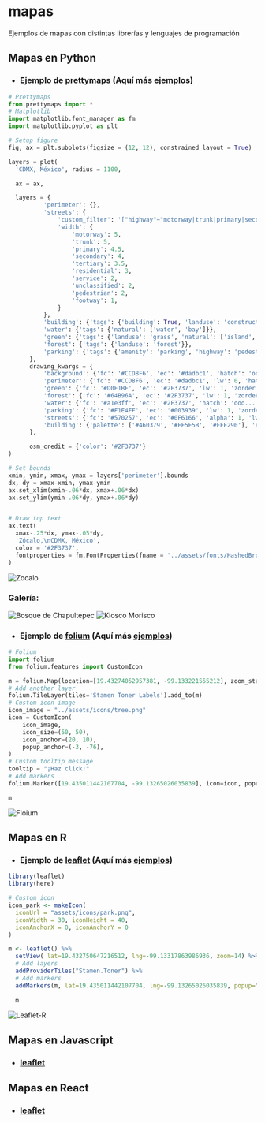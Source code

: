 # mapas
Ejemplos de mapas con distintas librerías y lenguajes de programación

## Mapas en Python

  * ### Ejemplo de [prettymaps](https://github.com/marceloprates/prettymaps) (Aquí más [ejemplos](https://github.com/fer-aguirre/mapas/blob/master/notebooks/ejemplosPrettymaps.ipynb))
 
  ```python
# Prettymaps
from prettymaps import *
# Matplotlib
import matplotlib.font_manager as fm
import matplotlib.pyplot as plt

# Setup figure
fig, ax = plt.subplots(figsize = (12, 12), constrained_layout = True)

layers = plot(
    'CDMX, México', radius = 1100,

    ax = ax,

    layers = {
            'perimeter': {},
            'streets': {
                'custom_filter': '["highway"~"motorway|trunk|primary|secondary|tertiary|residential|service|unclassified|pedestrian|footway"]',
                'width': {
                    'motorway': 5,
                    'trunk': 5,
                    'primary': 4.5,
                    'secondary': 4,
                    'tertiary': 3.5,
                    'residential': 3,
                    'service': 2,
                    'unclassified': 2,
                    'pedestrian': 2,
                    'footway': 1,
                }
            },
            'building': {'tags': {'building': True, 'landuse': 'construction'}, 'union': False},
            'water': {'tags': {'natural': ['water', 'bay']}},
            'green': {'tags': {'landuse': 'grass', 'natural': ['island', 'wood'], 'leisure': 'park'}},
            'forest': {'tags': {'landuse': 'forest'}},
            'parking': {'tags': {'amenity': 'parking', 'highway': 'pedestrian', 'man_made': 'pier'}}
        },
        drawing_kwargs = {
            'background': {'fc': '#CCD8F6', 'ec': '#dadbc1', 'hatch': 'ooo...', 'zorder': -1},
            'perimeter': {'fc': '#CCD8F6', 'ec': '#dadbc1', 'lw': 0, 'hatch': 'ooo...',  'zorder': 0},
            'green': {'fc': '#D0F1BF', 'ec': '#2F3737', 'lw': 1, 'zorder': 1},
            'forest': {'fc': '#64B96A', 'ec': '#2F3737', 'lw': 1, 'zorder': 1},
            'water': {'fc': '#a1e3ff', 'ec': '#2F3737', 'hatch': 'ooo...', 'hatch_c': '#85c9e6', 'lw': 1, 'zorder': 2},
            'parking': {'fc': '#F1E4FF', 'ec': '#003939', 'lw': 1, 'zorder': 3},
            'streets': {'fc': '#570257', 'ec': '#0F6166', 'alpha': 1, 'lw': 0, 'zorder': 3},
            'building': {'palette': ['#460379', '#FF5E5B', '#FFE290'], 'ec': '#050030', 'lw': .5, 'zorder': 4},
        },

        osm_credit = {'color': '#2F3737'}
)

# Set bounds
xmin, ymin, xmax, ymax = layers['perimeter'].bounds
dx, dy = xmax-xmin, ymax-ymin
ax.set_xlim(xmin-.06*dx, xmax+.06*dx)
ax.set_ylim(ymin-.06*dy, ymax+.06*dy)


# Draw top text
ax.text(
    xmax-.25*dx, ymax-.05*dy,
    'Zócalo,\nCDMX, México',
    color = '#2F3737',
    fontproperties = fm.FontProperties(fname = '../assets/fonts/HashedBrowns-WyJgn.ttf', size = 40)
)
```
 
  ![Zocalo](https://github.com/fer-aguirre/mapas/blob/master/prints/zocalo.png)
  
  ### Galería:
  
  ![Bosque de Chapultepec](https://github.com/fer-aguirre/mapas/blob/master/prints/bosque-chapultepec.png)
  ![Kiosco Morisco](https://github.com/fer-aguirre/mapas/blob/master/prints/kiosco-morisco.png)


 * ### Ejemplo de [folium](https://github.com/python-visualization/folium) (Aquí más [ejemplos](https://github.com/fer-aguirre/mapas/blob/master/notebooks/ejemploFolium.ipynb))

```python
# Folium
import folium
from folium.features import CustomIcon

m = folium.Map(location=[19.43274052957381, -99.133221555212], zoom_start=16, tiles="Stamen Watercolor", attr= '&copy; <a href="https://www.openstreetmap.org/copyright">OpenStreetMap</a> contributors &copy; <a href="https://carto.com/attributions">CARTO</a>')
# Add another layer
folium.TileLayer(tiles='Stamen Toner Labels').add_to(m)
# Custom icon image
icon_image = "../assets/icons/tree.png"
icon = CustomIcon(
    icon_image,
    icon_size=(50, 50),
    icon_anchor=(20, 10),
    popup_anchor=(-3, -76),
)
# Custom tooltip message
tooltip = "¡Haz click!"
# Add markers
folium.Marker([19.435011442107704, -99.13265026035839], icon=icon, popup="<b>Parque República de Guatemala</b>", tooltip=tooltip).add_to(m)

m
```

  ![Floium](https://github.com/fer-aguirre/mapas/blob/master/prints/folium-python.png)


## Mapas en R

 * ### Ejemplo de [leaflet](https://github.com/rstudio/leaflet) (Aquí más [ejemplos](https://github.com/fer-aguirre/mapas/blob/master/mapaLeaflet.R))

```R
library(leaflet)
library(here)

# Custom icon
icon_park <- makeIcon(
  iconUrl = "assets/icons/park.png",
  iconWidth = 30, iconHeight = 40,
  iconAnchorX = 0, iconAnchorY = 0
)

m <- leaflet() %>% 
  setView( lat=19.432750647216512, lng=-99.13317863986936, zoom=14) %>%
  # Add layers
  addProviderTiles("Stamen.Toner") %>%
  # Add markers
  addMarkers(m, lat=19.435011442107704, lng=-99.13265026035839, popup="<b>Parque República de Guatemala</b>", icon=icon_park)
  
  m
```

![Leaflet-R](https://github.com/fer-aguirre/mapas/blob/master/prints/leaflet-r.png)

## Mapas en Javascript

  * ### [leaflet](https://github.com/Leaflet/Leaflet)

## Mapas en React

  * ### [leaflet](https://github.com/PaulLeCam/react-leaflet)

